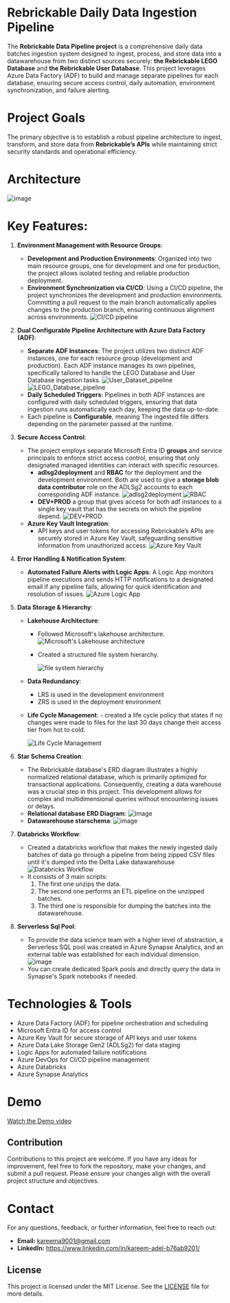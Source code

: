 # Rebrickable Daily Data Ingestion Pipeline

The **Rebrickable Data Pipeline project** is a comprehensive daily data batches ingestion system designed to ingest, process, and store data into a datawarehouse from two distinct sources securely: **the Rebrickable LEGO Database** and **the Rebrickable User Database**.
This project leverages Azure Data Factory (ADF) to build and manage separate pipelines for each database, ensuring secure access control, daily automation, environment synchronization, and failure alerting.
# Project Goals

The primary objective is to establish a robust pipeline architecture to ingest, transform, and store data from **Rebrickable’s APIs** while maintaining strict security standards and operational efficiency.
# Architecture
![image](https://github.com/user-attachments/assets/82dcfffb-772b-41ef-b789-5354112345e5)


# Key Features:

1. **Environment Management with Resource Groups**:
    - **Development and Production Environments**: 
        Organized into two main resource groups, one for development and one for production, the project allows isolated testing and reliable production deployment.
    - **Environment Synchronization via CI/CD**: 
        Using a CI/CD pipeline, the project synchronizes the development and production environments. Committing a pull request to the main branch automatically applies changes to the production branch, ensuring continuous alignment across environments.
        ![CI/CD pipeline](https://github.com/KareemAdel10/Rebrickable-Data-Pipeline/blob/main/Images/CI-CD%20pipeline.png)

2. **Dual Configurable Pipeline Architecture with Azure Data Factory (ADF)**:
    - **Separate ADF Instances**: 
        The project utilizes two distinct ADF instances, one for each resource group (development and production). Each ADF instance manages its own pipelines, specifically tailored to handle the LEGO Database and User Database ingestion tasks.
            ![User_Dataset_pipeline](https://github.com/KareemAdel10/Rebrickable-Data-Pipeline/blob/main/Images/Database%20pipeline.png)
            ![LEGO_Database_pipeline](https://github.com/KareemAdel10/Rebrickable-Data-Pipeline/blob/main/Images/User_Dataset_pipeline.png)
    - **Daily Scheduled Triggers**: 
        Pipelines in both ADF instances are configured with daily scheduled triggers, ensuring that data ingestion runs automatically each day, keeping the data up-to-date.
    - Each pipeline is **Configurable**, meaning The ingested file differs depending on the parameter passed at the runtime.

3. **Secure Access Control**:
    - The project employs separate Microsoft Entra ID **groups** and service principals to enforce strict access control, ensuring that only designated managed identities can interact with specific resources.
        - **adlsg2deployment** and **RBAC** for the deployment and the development environment. Both are used to give a **storage blob data contributor** role on the ADLSg2 accounts to each corresponding ADF instance.
            ![adlsg2deployment](https://github.com/KareemAdel10/Rebrickable-Data-Pipeline/blob/main/Images/adlsg2deployment.png)
            ![RBAC](https://github.com/KareemAdel10/Rebrickable-Data-Pipeline/blob/main/Images/RBAC.png)
        - **DEV+PROD** a group that gives access for both adf instances to a single key vault that has the secrets on which the pipeline depend.
            ![DEV+PROD](https://github.com/KareemAdel10/Rebrickable-Data-Pipeline/blob/main/Images/Dev%2BPROD.png)
    - **Azure Key Vault Integration**: 
        - API keys and user tokens for accessing Rebrickable’s APIs are securely stored in Azure Key Vault, safeguarding sensitive information from unauthorized access.
            ![Azure Key Vault](https://github.com/KareemAdel10/Rebrickable-Data-Pipeline/blob/main/Images/Key%20Vault.png)

4. **Error Handling & Notification System**:
    - **Automated Failure Alerts with Logic Apps**: 
        A Logic App monitors pipeline executions and sends HTTP notifications to a designated email if any pipeline fails, allowing for quick identification and resolution of issues.
        ![Azure Logic App](https://github.com/KareemAdel10/Rebrickable-Data-Pipeline/blob/main/Images/Logic%20App.png)

5. **Data Storage & Hierarchy**:
    - **Lakehouse Architecture**:
        - Followed Microsoft's lakehouse architecture.
            ![Microsoft's Lakehouse architecture](https://github.com/user-attachments/assets/3ed1f78b-0de5-4193-ab1a-82852755fd9d)

        - Created a structured file system hierarchy.


            ![file system hierarchy](https://github.com/KareemAdel10/Rebrickable-Data-Pipeline/blob/main/Images/File%20hierarchy.png)
    - **Data Redundancy**:
        - LRS is used in the development environment
        - ZRS is used in the deployment environment
    - **Life Cycle Management**:
            - created a life cycle policy that states if no changes were made to files for the last 30 days change their access tier from hot to cold.
      
        ![Life Cycle Management](https://github.com/KareemAdel10/Rebrickable-Data-Pipeline/blob/main/Images/Life%20Cycle%20Management.png)
6. **Star Schema Creation**:
   - The Rebrickable database's ERD diagram illustrates a highly normalized relational database, which is primarily optimized for transactional applications. Consequently, creating a data warehouse was a crucial step in this project. This development allows for complex and multidimensional queries without encountering issues or delays.
   - **Relational database ERD Diagram**:
     ![image](https://github.com/user-attachments/assets/3992325e-84d8-4d7e-b1cc-2ce700cae1ff)
   - **Datawarehouse starschema**:
     ![image](https://github.com/user-attachments/assets/d881440b-aca3-4fe2-a80a-d6e10de1d67d)

7. **Databricks Workflow**:
   - Created a databricks workflow that makes the newly ingested daily batches of data go through a pipeline from being zipped CSV files until it's dumped into the Delta Lake datawarehouse
     ![Databricks Workflow](https://github.com/user-attachments/assets/89116020-4ea9-4921-84c4-873a43abb9d3)
   - It consists of 3 main scripts:
     1. The first one unzips the data.
     2. The second one performs an ETL pipeline on the unzipped batches.
     3. The third one is responsible for dumping the batches into the datawarehouse.
8. **Serverless Sql Pool**:
   - To provide the data science team with a higher level of abstraction, a Serverless SQL pool was created in Azure Synapse Analytics, and an external table was established for each individual dimension.
     ![image](https://github.com/user-attachments/assets/d737e46b-5ee6-42ca-bd0d-4b5ffac1ca3d)
   - You can create dedicated Spark pools and directly query the data in Synapse's Spark notebooks if needed.

# Technologies & Tools

- Azure Data Factory (ADF) for pipeline orchestration and scheduling
- Microsoft Entra ID for access control
- Azure Key Vault for secure storage of API keys and user tokens
- Azure Data Lake Storage Gen2 (ADLSg2) for data staging
- Logic Apps for automated failure notifications
- Azure DevOps for CI/CD pipeline management
- Azure Databricks
- Azure Synapse Analytics

# Demo 
 [Watch the Demo video](https://drive.google.com/file/d/1PlfhykV1NnD9h8OmOzipjKlj88jxd763/view?usp=sharing)

## Contribution

Contributions to this project are welcome. If you have any ideas for improvement, feel free to fork the repository, make your changes, and submit a pull request. Please ensure your changes align with the overall project structure and objectives.

# Contact

For any questions, feedback, or further information, feel free to reach out:
- **Email:** kareema9001@gmail.com
- **LinkedIn:** https://www.linkedin.com/in/kareem-adel-b76ab9201/

## License

This project is licensed under the MIT License. See the [LICENSE](LICENSE) file for more details.
